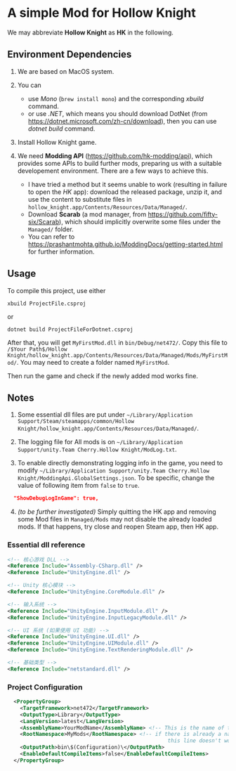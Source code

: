 # A simple Mod for Hollow Knight

We may abbreviate **Hollow Knight** as **HK** in the following.

## Environment Dependencies

1. We are based on MacOS system.

2. You can 
   - use *Mono* (`brew install mono`) and the corresponding *xbuild* command.
   - or use *.NET*, which means you should download DotNet (from https://dotnet.microsoft.com/zh-cn/download), then you can use *dotnet build* command. 

3. Install Hollow Knight game.

4. We need **Modding API** (https://github.com/hk-modding/api), which provides some APIs to build further mods, preparing us with a suitable developement environment. There are a few ways to achieve this.
   -  I have tried a method but it seems unable to work (resulting in failure to open the *HK* app): download the released package, unzip it, and use the content to substitute files in `hollow_knight.app/Contents/Resources/Data/Managed/`.
   -  Download **Scarab** (a mod manager, from https://github.com/fifty-six/Scarab), which should implicitly overwrite some files under the `Managed/` folder.
   -  You can refer to https://prashantmohta.github.io/ModdingDocs/getting-started.html for further information.
  


## Usage 

To compile this project, use either 

```shell 
xbuild ProjectFile.csproj 
```

or 

```shell 
dotnet build ProjectFileForDotnet.csproj
```

After that, you will get `MyFirstMod.dll` in `bin/Debug/net472/`. Copy this file to `/$Your Path$/Hollow Knight/hollow_knight.app/Contents/Resources/Data/Managed/Mods/MyFirstMod/`. You may need to create a folder named `MyFirstMod`.

Then run the game and check if the newly added mod works fine.

## Notes

1. Some essential dll files are put under 
   ```~/Library/Application Support/Steam/steamapps/common/Hollow Knight/hollow_knight.app/Contents/Resources/Data/Managed/```.

2. The logging file for All mods is on ```~/Library/Application Support/unity.Team Cherry.Hollow Knight/ModLog.txt```.

3. To enable directly demonstrating logging info in the game, you need to modify ```~/Library/Application Support/unity.Team Cherry.Hollow Knight/ModdingApi.GlobalSettings.json```. To be specific, change the value of following item from `false` to `true`.

```json 
  "ShowDebugLogInGame": true,
```

4. *(to be further investigated)* Simply quitting the HK app and removing some Mod files in `Managed/Mods` may not disable the already loaded mods. If that happens, try close and reopen Steam app, then HK app. 

### Essential dll reference

```xml
<!-- 核心游戏 DLL -->
<Reference Include="Assembly-CSharp.dll" />
<Reference Include="UnityEngine.dll" />

<!-- Unity 核心模块 -->
<Reference Include="UnityEngine.CoreModule.dll" />

<!-- 输入系统 -->
<Reference Include="UnityEngine.InputModule.dll" />
<Reference Include="UnityEngine.InputLegacyModule.dll" />

<!-- UI 系统 (如果使用 UI 功能) -->
<Reference Include="UnityEngine.UI.dll" />
<Reference Include="UnityEngine.UIModule.dll" />
<Reference Include="UnityEngine.TextRenderingModule.dll" />

<!-- 基础类型 -->
<Reference Include="netstandard.dll" />

```

### Project Configuration

```xml
  <PropertyGroup>
    <TargetFramework>net472</TargetFramework>
    <OutputType>Library</OutputType>
    <LangVersion>latest</LangVersion>
    <AssemblyName>YourModName</AssemblyName> <!-- This is the name of the output DLL -->
    <RootNamespace>MyMods</RootNamespace> <!-- if there is already a namespace specified in .cs file, 
                                                   this line doesn't work -->
    <OutputPath>bin\$(Configuration)\</OutputPath>
    <EnableDefaultCompileItems>false</EnableDefaultCompileItems>
  </PropertyGroup>
```